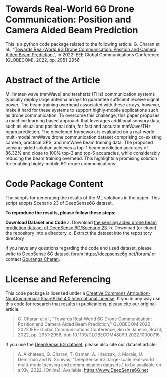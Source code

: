 # Towards Real-World 6G Drone Communication: Position and Camera Aided Beam Prediction
This is a python code package related to the following article:
G. Charan et al., "[Towards Real-World 6G Drone Communication: Position and Camera Aided Beam Prediction](https://ieeexplore.ieee.org/document/10000718),", in 2022 IEEE Global Communications Conference (GLOBECOM), 2022, pp. 2951-2956

# Abstract of the Article
Millimeter-wave (mmWave) and terahertz (THz) communication systems typically deploy large antenna arrays to guarantee sufficient receive signal power. The beam training overhead associated with these arrays, however, make it hard for these systems to support highly-mobile applications such as drone communication. To overcome this challenge, this paper proposes a machine learning based approach that leverages additional sensory data, such as visual and positional data, for fast and accurate mmWave/THz beam prediction. The developed framework is evaluated on a real-world multi-modal mmWave drone communication dataset comprising co-existing camera, practical GPS, and mmWave beam training data. The proposed sensing-aided solution achieves a top-1 beam prediction accuracy of 86.32% and close to 100% top-3 and top-5 accuracies, while considerably reducing the beam training overhead. This highlights a promising solution for enabling highly-mobile 6G drone communications.

# Code Package Content 
The scripts for generating the results of the ML solutions in the paper. This script adopts Scenario 23 of DeepSense6G dataset.

**To reproduce the results, please follow these steps:**

**Download Dataset and Code**
a. Download [the sensing aided drone beam prediction dataset of DeepSense 6G/Scenario 23](https://deepsense6g.net/scenario-23/).
b. Download (or clone) the repository into a directory.
c. Extract the dataset into the repository directory 



If you have any questions regarding the code and used dataset, please write to DeepSense 6G dataset forum https://deepsense6g.net/forum/ or contact [Gouranga Charan](mailto:gcharan@asu.edu?subject=[GitHub]%20Beam%20prediction%20implementation).

# License and Referencing
This code package is licensed under a [Creative Commons Attribution-NonCommercial-ShareAlike 4.0 International License](https://creativecommons.org/licenses/by-nc-sa/4.0/). 
If you in any way use this code for research that results in publications, please cite our original article:
> G. Charan et al., "Towards Real-World 6G Drone Communication: Position and Camera Aided Beam Prediction," GLOBECOM 2022 - 2022 IEEE Global Communications Conference, Rio de Janeiro, Brazil, 2022, pp. 2951-2956, doi: 10.1109/GLOBECOM48099.2022.10000718.

If you use the [DeepSense 6G dataset](www.deepsense6g.net), please also cite our dataset article:
> A. Alkhateeb, G. Charan, T. Osman, A. Hredzak, J. Morais, U. Demirhan and N. Srinivas, “DeepSense 6G: large-scale real-world multi-modal sensing and communication datasets,” to be available on arXiv, 2022. [Online]. Available: https://www.DeepSense6G.net

